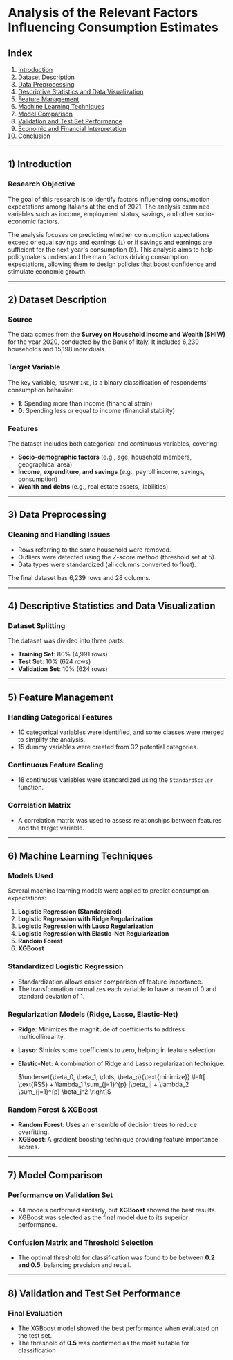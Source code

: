 # Analysis of the Relevant Factors Influencing Consumption Estimates

## Index
1. [Introduction](#introduction)
2. [Dataset Description](#dataset-description)
3. [Data Preprocessing](#data-preprocessing)
4. [Descriptive Statistics and Data Visualization](#descriptive-statistics-and-data-visualization)
5. [Feature Management](#feature-management)
6. [Machine Learning Techniques](#machine-learning-techniques)
7. [Model Comparison](#model-comparison)
8. [Validation and Test Set Performance](#validation-and-test-set-performance)
9. [Economic and Financial Interpretation](#economic-and-financial-interpretation)
10. [Conclusion](#conclusion)

---

## 1) Introduction

### Research Objective
The goal of this research is to identify factors influencing consumption expectations among Italians at the end of 2021. The analysis examined variables such as income, employment status, savings, and other socio-economic factors.

The analysis focuses on predicting whether consumption expectations exceed or equal savings and earnings (`1`) or if savings and earnings are sufficient for the next year's consumption (`0`). This analysis aims to help policymakers understand the main factors driving consumption expectations, allowing them to design policies that boost confidence and stimulate economic growth.

---

## 2) Dataset Description

### Source
The data comes from the **Survey on Household Income and Wealth (SHIW)** for the year 2020, conducted by the Bank of Italy. It includes 6,239 households and 15,198 individuals.

### Target Variable
The key variable, `RISPARFINE`, is a binary classification of respondents' consumption behavior:
- **1**: Spending more than income (financial strain)
- **0**: Spending less or equal to income (financial stability)

### Features
The dataset includes both categorical and continuous variables, covering:
- **Socio-demographic factors** (e.g., age, household members, geographical area)
- **Income, expenditure, and savings** (e.g., payroll income, savings, consumption)
- **Wealth and debts** (e.g., real estate assets, liabilities)

---

## 3) Data Preprocessing

### Cleaning and Handling Issues
- Rows referring to the same household were removed.
- Outliers were detected using the Z-score method (threshold set at 5).
- Data types were standardized (all columns converted to float).

The final dataset has 6,239 rows and 28 columns.

---

## 4) Descriptive Statistics and Data Visualization

### Dataset Splitting
The dataset was divided into three parts:
- **Training Set**: 80% (4,991 rows)
- **Test Set**: 10% (624 rows)
- **Validation Set**: 10% (624 rows)

---

## 5) Feature Management

### Handling Categorical Features
- 10 categorical variables were identified, and some classes were merged to simplify the analysis.
- 15 dummy variables were created from 32 potential categories.

### Continuous Feature Scaling
- 18 continuous variables were standardized using the `StandardScaler` function.

### Correlation Matrix
- A correlation matrix was used to assess relationships between features and the target variable.

---

## 6) Machine Learning Techniques

### Models Used
Several machine learning models were applied to predict consumption expectations:
1. **Logistic Regression (Standardized)**  
2. **Logistic Regression with Ridge Regularization**  
3. **Logistic Regression with Lasso Regularization**  
4. **Logistic Regression with Elastic-Net Regularization**  
5. **Random Forest**  
6. **XGBoost**

### Standardized Logistic Regression
- Standardization allows easier comparison of feature importance.
- The transformation normalizes each variable to have a mean of 0 and standard deviation of 1.

### Regularization Models (Ridge, Lasso, Elastic-Net)
- **Ridge**: Minimizes the magnitude of coefficients to address multicollinearity.
- **Lasso**: Shrinks some coefficients to zero, helping in feature selection.
- **Elastic-Net**: A combination of Ridge and Lasso regularization technique:

  $\underset{\beta_0, \beta_1, \dots, \beta_p}{\text{minimize}} \left[ \text{RSS} + \lambda_1 \sum_{j=1}^{p} |\beta_j| + \lambda_2 \sum_{j=1}^{p} \beta_j^2 \right]$

### Random Forest & XGBoost
- **Random Forest**: Uses an ensemble of decision trees to reduce overfitting.
- **XGBoost**: A gradient boosting technique providing feature importance scores.

---

## 7) Model Comparison

### Performance on Validation Set
- All models performed similarly, but **XGBoost** showed the best results.
- XGBoost was selected as the final model due to its superior performance.

### Confusion Matrix and Threshold Selection
- The optimal threshold for classification was found to be between **0.2 and 0.5**, balancing precision and recall.

---

## 8) Validation and Test Set Performance

### Final Evaluation
- The XGBoost model showed the best performance when evaluated on the test set.
- The threshold of **0.5** was confirmed as the most suitable for classification
